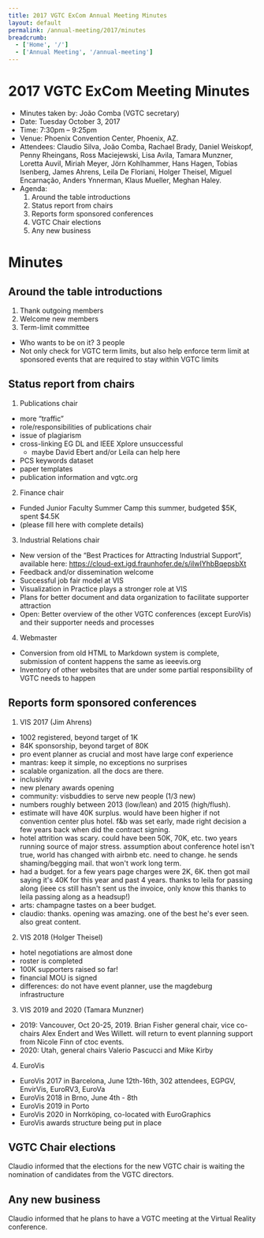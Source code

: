 ```yaml
---
title: 2017 VGTC ExCom Annual Meeting Minutes
layout: default
permalink: /annual-meeting/2017/minutes
breadcrumb:
  - ['Home', '/']
  - ['Annual Meeting', '/annual-meeting']
---
```


# 2017 VGTC ExCom Meeting Minutes

* Minutes taken by​: João Comba (VGTC secretary)
* Date​: Tuesday October 3, 2017
* Time​: 7:30pm – 9:25pm
* Venue​: Phoenix Convention Center, Phoenix, AZ.
* Attendees​: Claudio Silva, João Comba, Rachael Brady, Daniel Weiskopf, Penny
  Rheingans, Ross Maciejewski, Lisa Avila, Tamara Munzner, Loretta Auvil, Miriah Meyer,
  Jörn Kohlhammer, Hans Hagen, Tobias Isenberg, James Ahrens, Leila De Floriani, Holger
  Theisel, Miguel Encarnação, Anders Ynnerman, Klaus Mueller, Meghan Haley.
* Agenda:
  1. Around the table introductions
  2. Status report from chairs
  3. Reports form sponsored conferences
  4. VGTC Chair elections
  5. Any new business

# Minutes

## Around the table introductions

1. Thank outgoing members
2. Welcome new members
3. Term-limit committee
  * Who wants to be on it? 3 people
  * Not only check for VGTC term limits, but also help enforce term
    limit at sponsored events that are required to stay within VGTC
    limits

## Status report from chairs

1. Publications chair
  * more “traffic”
  * role/responsibilities of publications chair
  * issue of plagiarism
  * cross-linking EG DL and IEEE Xplore unsuccessful
    * maybe David Ebert and/or Leila can help here
  * PCS keywords dataset
  * paper templates
  * publication information and vgtc.org
2. Finance chair
  * Funded Junior Faculty Summer Camp this summer, budgeted $5K, spent $4.5K
  * (​please fill here with complete details​)
3. Industrial Relations chair
  * New version of the “Best Practices for Attracting Industrial Support”, available here: https://cloud-ext.igd.fraunhofer.de/s/iIwIYhbBqepsbXt
  * Feedback and/or dissemination welcome
  * Successful job fair model at VIS
  * Visualization in Practice plays a stronger role at VIS
  * Plans for better document and data organization to facilitate supporter attraction
  * Open: Better overview of the other VGTC conferences (except EuroVis) and their supporter needs and processes
4. Webmaster
  * Conversion from old HTML to Markdown system is complete, submission of content happens the same as ieeevis.org 
  * Inventory of other websites that are under some partial responsibility of VGTC needs to happen

## Reports form sponsored conferences

1. VIS ​2017 (Jim Ahrens)
  * 1002 registered, beyond target of 1K
  * 84K sponsorship, beyond target of 80K
  * pro event planner as crucial and most have large conf experience
  * mantras: keep it simple, no exceptions no surprises
  * scalable organization. all the docs are there.
  * inclusivity
  * new plenary awards opening
  * community: visbuddies to serve new people (1/3 new)
  * numbers roughly between 2013 (low/lean) and 2015 (high/flush).
  * estimate will have 40K surplus. would have been higher if not convention center plus hotel. f&b was set early, made right decision a few years back when did the contract signing.
  * hotel attrition was scary. could have been 50K, 70K, etc. two
    years running source of major stress. assumption about conference
    hotel isn't true, world has changed with airbnb etc. need to
    change. he sends shaming/begging mail. that won't work long term.
  * had a budget. for a few years page charges were 2K, 6K. then got
    mail saying it's 40K for this year and past 4 years. thanks to
    leila for passing along (ieee cs still hasn't sent us the invoice,
    only know this thanks to leila passing along as a headsup!)
  * arts: champagne tastes on a beer budget.
  * claudio: thanks. opening was amazing. one of the best he's ever seen. also great content.

2. VIS 2018 (Holger Theisel)
  * hotel negotiations are almost done
  * roster is completed
  * 100K supporters raised so far!
  * financial MOU is signed
  * differences: do not have event planner, use the magdeburg infrastructure

3. VIS 2019 and 2020 (Tamara Munzner)
  * 2019: Vancouver, Oct 20-25, 2019. Brian Fisher general chair, vice co-chairs Alex Endert and Wes Willett. will return to event planning support from Nicole Finn of ctoc events.
  * 2020: Utah, general chairs Valerio Pascucci and Mike Kirby
  
4. EuroVis
  * EuroVis 2017 in Barcelona, June 12th-16th, 302 attendees, EGPGV, EnvirVis, EuroRV3, EuroVa
  * EuroVis 2018 in Brno, June 4th - 8th
  * EuroVis 2019 in Porto
  * EuroVis 2020 in Norrköping, co-located with EuroGraphics
  * EuroVis awards structure being put in place

## VGTC Chair elections

Claudio informed that the elections for the new VGTC chair is waiting the
nomination of candidates from the VGTC directors.

## Any new business

Claudio informed that he plans to have a VGTC meeting at the Virtual Reality
conference.
